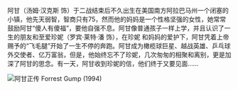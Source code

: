 <!--##
{
        "description": "阿甘（汤姆·汉克斯 饰）于二战结束后不久出生在美国南方阿拉巴马州一个闭塞的小镇，他先天弱智，智商只有75，然而他的妈妈是一个性格坚强的女性，她常常鼓励阿甘“傻人有傻福”，要他自强不息。阿甘像普通孩子一样上学，并且认识了一生的朋友和至爱珍妮（罗宾·莱特·潘 饰），在珍妮 和妈妈的爱护下，阿甘凭着上帝赐予的“飞毛腿”开始了一生不停的奔跑。阿甘成为橄榄球巨星、越战英雄、乒乓球外交使者、亿万富翁，但是，他始终忘不了珍妮，几次匆匆的相聚和离别，更是加深了阿甘的思念。有一天，阿甘收到珍妮的信，他们终于又要见面……",
        "tag": [
            "剧情",
            "爱情",
            "励志"
        ],
        "img":"https://picserver.duoyu.link/picfile/image/202306/08-1686238856571.png",
        "dateYY": "2019",
        "dateMM": "12",
        "dateDD": "20",
        "top": true,
        "signal":""
    }
 ##-->

阿甘（汤姆·汉克斯 饰）于二战结束后不久出生在美国南方阿拉巴马州一个闭塞的小镇，他先天弱智，智商只有75，然而他的妈妈是一个性格坚强的女性，她常常鼓励阿甘“傻人有傻福”，要他自强不息。阿甘像普通孩子一样上学，并且认识了一生的朋友和至爱珍妮（罗宾·莱特·潘 饰），在珍妮 和妈妈的爱护下，阿甘凭着上帝赐予的“飞毛腿”开始了一生不停的奔跑。阿甘成为橄榄球巨星、越战英雄、乒乓球外交使者、亿万富翁，但是，他始终忘不了珍妮，几次匆匆的相聚和离别，更是加深了阿甘的思念。有一天，阿甘收到珍妮的信，他们终于又要见面……

 <p class="notesbookimg">
 <img src="https://picserver.duoyu.link/picfile/image/202306/08-1686238856571.png" alt="阿甘正传 Forrest Gump (1994)" />
</p>